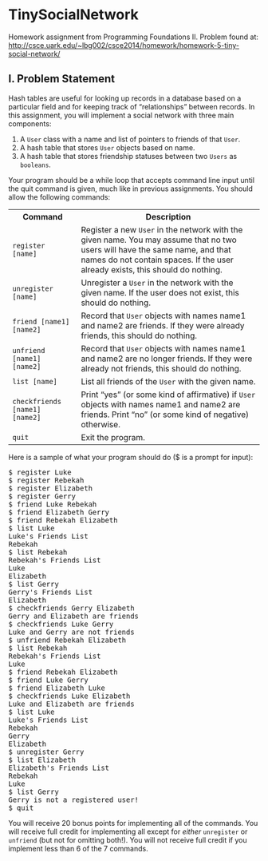 # TinySocialNetwork
Homework assignment from Programming Foundations II.  Problem found at:
http://csce.uark.edu/~lbg002/csce2014/homework/homework-5-tiny-social-network/

<h2>I. Problem Statement</h2>
<p>Hash tables are useful for looking up records in a database based on a particular field and for keeping track of &#8220;relationships&#8221; between records. In this assignment, you will implement a social network with three main components:</p>
<ol>
<li>A <code>User</code> class with a name and list of pointers to friends of that <code>User</code>.</li>
<li>A hash table that stores <code>User</code> objects based on name.</li>
<li>A hash table that stores friendship statuses between two <code>Users</code> as <code>booleans</code>.</li>
</ol>
<p>Your program should be a while loop that accepts command line input until the quit command is given, much like in previous assignments. You should allow the following commands:</p>
<table>
<tr>
<th>Command</th>
<th>Description</th>
</tr>
<tr>
<td><code>register [name]</code></td>
<td>Register a new <code>User</code> in the network with the given name. You may assume that no two users will have the same name, and that names do not contain spaces. If the user already exists, this should do nothing.</td>
</tr>
<tr>
<td><code>unregister [name]</code></td>
<td>Unregister a <code>User</code> in the network with the given name. If the user does not exist, this should do nothing.</td>
</tr>
<tr>
<td><code>friend [name1] [name2]</code></td>
<td>Record that <code>User</code> objects with names name1 and name2 are friends. If they were already friends, this should do nothing.</td>
</tr>
<tr>
<td><code>unfriend [name1] [name2]</code></td>
<td>Record that <code>User</code> objects with names name1 and name2 are no longer friends. If they were already not friends, this should do nothing.</td>
</tr>
<tr>
<td><code>list [name]</code></td>
<td>List all friends of the <code>User</code> with the given name.</td>
</tr>
<tr>
<td><code>checkfriends [name1] [name2]</code></td>
<td>Print &#8220;yes&#8221; (or some kind of affirmative) if <code>User</code> objects with names name1 and name2 are friends. Print &#8220;no&#8221; (or some kind of negative) otherwise.</td>
</tr>
<tr>
<td><code>quit</code></td>
<td>Exit the program.</td>
</tr>
</table>
<p>Here is a sample of what your program should do ($ is a prompt for input):</p>
<pre class="ignore:true">
$ register Luke
$ register Rebekah
$ register Elizabeth
$ register Gerry
$ friend Luke Rebekah
$ friend Elizabeth Gerry
$ friend Rebekah Elizabeth
$ list Luke
Luke's Friends List
Rebekah
$ list Rebekah
Rebekah's Friends List
Luke
Elizabeth
$ list Gerry
Gerry's Friends List
Elizabeth
$ checkfriends Gerry Elizabeth
Gerry and Elizabeth are friends
$ checkfriends Luke Gerry
Luke and Gerry are not friends
$ unfriend Rebekah Elizabeth
$ list Rebekah
Rebekah's Friends List
Luke
$ friend Rebekah Elizabeth
$ friend Luke Gerry
$ friend Elizabeth Luke
$ checkfriends Luke Elizabeth
Luke and Elizabeth are friends
$ list Luke
Luke's Friends List
Rebekah
Gerry
Elizabeth
$ unregister Gerry
$ list Elizabeth
Elizabeth's Friends List
Rebekah
Luke
$ list Gerry
Gerry is not a registered user!
$ quit
</pre>
<p>You will receive 20 bonus points for implementing all of the commands. You will receive full credit for implementing all except for <em>either</em> <code>unregister</code> or <code>unfriend</code> (but not for omitting both!). You will not receive full credit if you implement less than 6 of the 7 commands.</p>
